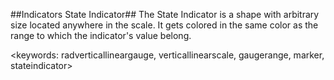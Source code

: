 ##Indicators State Indicator##
The State Indicator is a shape with arbitrary size located anywhere in the scale. It gets colored in the same color as the range to which the indicator's value belong.

<keywords: radverticallineargauge, verticallinearscale, gaugerange, marker, stateindicator>